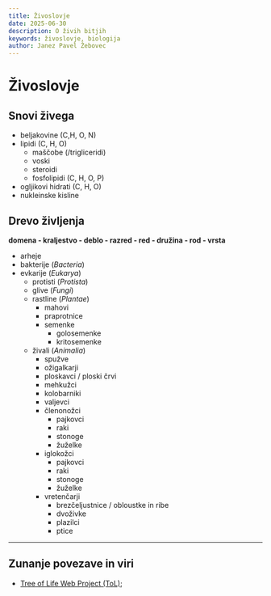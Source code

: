 ```yaml
---
title: Živoslovje
date: 2025-06-30
description: O živih bitjih
keywords: živoslovje, biologija
author: Janez Pavel Žebovec
---
```


# Živoslovje

## Snovi živega

- beljakovine (C,H, O, N)
- lipidi (C, H, O)
    - maščobe (/trigliceridi)
    - voski
    - steroidi
    - fosfolipidi (C, H, O, P)
- ogljikovi hidrati (C, H, O)
- nukleinske kisline

## Drevo življenja

**domena - kraljestvo - deblo - razred - red - družina - rod - vrsta**

- arheje
- bakterije (*Bacteria*)
- evkarije (*Eukarya*)
    - protisti (*Protista*)
    - glive (*Fungi*)
    - rastline (*Plantae*)
        - mahovi
        - praprotnice
        - semenke
            - golosemenke
            - kritosemenke
    - živali (*Animalia*)
        - spužve
        - ožigalkarji
        - ploskavci / ploski črvi
        - mehkužci
        - kolobarniki
        - valjevci
        - členonožci
            - pajkovci
            - raki
            - stonoge
            - žuželke
        - iglokožci
            - pajkovci
            - raki
            - stonoge
            - žuželke
        - vretenčarji
            - brezčeljustnice / obloustke in ribe
            - dvoživke
            - plazilci
            - ptice

-----------------------------------------------------

## Zunanje povezave in viri

- [Tree of Life Web Project (ToL)](http://www.tolweb.org/);

